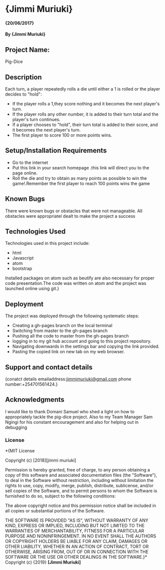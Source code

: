 # {Jimmi Muriuki}

####  {20/06/2017}

#### By **{Jimmi Muriuki}**

## Project Name:
Pig-Dice

## Description

Each turn, a player repeatedly rolls a die until either a 1 is rolled or the player decides to "hold":

-  If the player rolls a 1,they score nothing and it becomes the next player's turn.
-  If the player rolls any other number, it is added to their turn total and the player's turn continues.
-  If a player chooses to "hold", their turn total is added to their score, and it becomes the next player's turn.
-  The first player to score 100 or more points wins.

## Setup/Installation Requirements

-   Go to the internet
-   Put this link in your search homepage .this link will direct you to the page online.
-   Roll the die and try to obtain as many points as possible to win the game!.Remember the first player to reach 100 points wins the game



## Known Bugs

There were known bugs or obstacles that were not manageable. All obstacles were appropriatel dealt to make the project a success

## Technologies Used

Technologies used in this project include:
- html
- Javascript
- atom
- bootstrap

Installed packages on atom such as beutify are also necessary for proper code presentation.The code was written on atom and the project was launched online using git.}


## Deployment
The project was deployed through the following systematic steps:
-  Creating a gh-pages branch on the local terminal
-  Switching from master to the gh-pages branch
-  Pushing all the code to master from the gh-pages branch
-  logging in to my git hub account and going to this project repository.
-  Navigating downwards in the settings bar and copying the link provided.
-  Pasting the copied link on new tab on my web browser.

## Support and contact details

{conatct details
  emailaddress:jimmimuriuki@gmail.com
  phone number:+254701561424.}


## Acknowledgments
I would like to thank Domani Samuel who shed a light on how to appropriately tackle the pig-dice project. Also to my Team Manager Sam Ngingi for his constant encouragement and also for helping out in debugging  

### License

\*{MIT License

Copyright (c) [2018][jimmi muriuki]

Permission is hereby granted, free of charge, to any person obtaining a copy
of this software and associated documentation files (the "Software"), to deal
in the Software without restriction, including without limitation the rights
to use, copy, modify, merge, publish, distribute, sublicense, and/or sell
copies of the Software, and to permit persons to whom the Software is
furnished to do so, subject to the following conditions:

The above copyright notice and this permission notice shall be included in all
copies or substantial portions of the Software.

THE SOFTWARE IS PROVIDED "AS IS", WITHOUT WARRANTY OF ANY KIND, EXPRESS OR
IMPLIED, INCLUDING BUT NOT LIMITED TO THE WARRANTIES OF MERCHANTABILITY,
FITNESS FOR A PARTICULAR PURPOSE AND NONINFRINGEMENT. IN NO EVENT SHALL THE
AUTHORS OR COPYRIGHT HOLDERS BE LIABLE FOR ANY CLAIM, DAMAGES OR OTHER
LIABILITY, WHETHER IN AN ACTION OF CONTRACT, TORT OR OTHERWISE, ARISING FROM,
OUT OF OR IN CONNECTION WITH THE SOFTWARE OR THE USE OR OTHER DEALINGS IN THE
SOFTWARE.}\*
Copyright (c) {2019} **[Jimmi Muriuki]**
